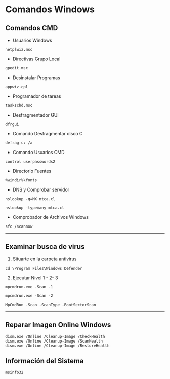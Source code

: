 # Comandos Windows #

## Comandos CMD ##

+ Usuarios Windows
~~~
netplwiz.msc
~~~
+ Directivas Grupo Local
~~~
gpedit.msc
~~~
+ Desinstalar Programas
~~~
appwiz.cpl
~~~
+ Programador de tareas
~~~
taskschd.msc
~~~
* Desfragmentador GUI
~~~
dfrgui
~~~
+ Comando Desfragmentar disco C
~~~
defrag c: /a
~~~

+ Comando Usuarios CMD
~~~
control userpasswords2
~~~
+ Directorio Fuentes
~~~
%windir%\fonts
~~~

+ DNS y Comprobar servidor
~~~
nslookup -q=MX mtca.cl
~~~
~~~
nslookup -type=any mtca.cl
~~~
+ Comprobador de Archivos Windows
~~~
sfc /scannow
~~~
---
## Examinar busca de virus ##
1.  Situarte en la carpeta antivirus
~~~
cd \Program Files\Windows Defender
~~~
2.  Ejecutar Nivel 1 - 2- 3
~~~
mpcmdrun.exe -Scan -1
~~~
~~~
mpcmdrun.exe -Scan -2
~~~
~~~
MpCmdRun -Scan -ScanType -BootSectorScan
~~~
---
## Reparar Imagen Online Windows ##
~~~
dism.exe /Online /Cleanup-Image /CheckHealth
dism.exe /Online /Cleanup-Image /ScanHealth
dism.exe /Online /Cleanup-Image /RestoreHealth 
~~~

## Información del Sistema  ##
~~~ 
msinfo32
~~~
